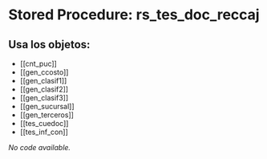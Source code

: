 # Stored Procedure: rs_tes_doc_reccaj

## Usa los objetos:
- [[cnt_puc]]
- [[gen_ccosto]]
- [[gen_clasif1]]
- [[gen_clasif2]]
- [[gen_clasif3]]
- [[gen_sucursal]]
- [[gen_terceros]]
- [[tes_cuedoc]]
- [[tes_inf_con]]

*No code available.*
